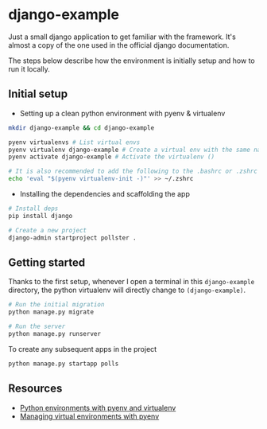 # django-example

Just a small django application to get familiar with the framework.
It's almost a copy of the one used in the official django documentation.

The steps below describe how the environment is initially setup and how to run it locally.

## Initial setup

- Setting up a clean python environment with pyenv & virtualenv

```bash
mkdir django-example && cd django-example

pyenv virtualenvs # List virtual envs
pyenv virtualenv django-example # Create a virtual env with the same name as the folder
pyenv activate django-example # Activate the virtualenv ()

# It is also recommended to add the following to the .bashrc or .zshrc to automatically activate virtualenvs
echo 'eval "$(pyenv virtualenv-init -)"' >> ~/.zshrc
```

- Installing the dependencies and scaffolding the app

```bash
# Install deps
pip install django

# Create a new project
django-admin startproject pollster .
```

## Getting started

Thanks to the first setup, whenever I open a terminal in this `django-example` directory, the python virtualenv will directly change to `(django-example)`.

```bash
# Run the initial migration
python manage.py migrate

# Run the server
python manage.py runserver
```

To create any subsequent apps in the project

```bash
python manage.py startapp polls
```

## Resources

- [Python environments with pyenv and virtualenv](https://fathomtech.io/blog/python-environments-with-pyenv-and-vitualenv/)
- [Managing virtual environments with pyenv](https://towardsdatascience.com/managing-virtual-environment-with-pyenv-ae6f3fb835f8)
